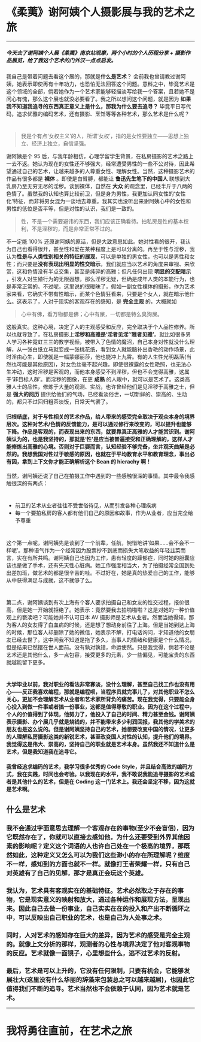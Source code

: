 # 《柔荑》谢阿姨个人摄影展与我的艺术之旅

---
##### 今天去了谢阿姨个人展《柔荑》南京站观摩，两个小时的个人历程分享 + 摄影作品展览，给了我这个艺术的门外汉一点点启发。

我自己是带着问题去看这个展的，那就是**什么是艺术**？ 
会前我也曾请教过谢阿姨，她表示即使再有十年功力，也恐怕无法回答这个问题。意料之中，毕竟艺术是这个领域的全部，倘若她作为一个艺术家能够轻描淡写给我一个答案，且若她不是问心有愧，那么这个展也就没必要看了。我之所以想问这个问题，就是因为 **如果我不知道我追寻的东西真正意义上是什么，那我为什么要去追寻？** 毕竟平日写代码，追求优雅的编码艺术，还有摄影、烹饪等等各种艺术，那么艺术是什么呢？
#
> 我是个有点‘女权主义’的人，所谓‘女权’，指的是女性要独立——思想上独立、经济上独立，自信坚强。

谢阿姨是个 95 后，与我年龄相仿，心理学留学生背景，在私房摄影的艺术之路上一去不返。她认为现在的女性还不够强大，经常遭受男性的一些不公对待，因此希望通过自己的艺术，让越来越多的人尊重女性、理解女性。当然，这种摄影艺术的作品有很多都是 **裸体** 。即使是白臂膊，都能让 **鲁迅先生笔下的中国人** 联想到大乳房乃至无穷无尽的淫秽。谈到裸体，自然在 **大众** 的观念里，已经半斤于八两的色情了。虽然我的认知也算比较前卫，但是身为男性，我更加认同女性的‘女性化’特征，而非将男女混为一谈地去尊重。我其实也没听出来谢阿姨心中的女性和男性的低位是否平等，但是对性的认识，我们是一致的。

> 性，不是一个需要避讳的东西，我们应该正确看待。拍私房是性的基本权利，不是淫秽的，而是非常正常不过的。

不一定能 100% 还原谢阿姨的原话，但是大致意思如此。她对性看的很开，我认为自己也看得很开，甚至性和爱在某种程度上是可以分离的。再至于性与淫秽，我认为**性是与人类性别相关的特征的展现**，可以是单独的男女性，也可以是男性和女性；而只要是**没有表现出明显的性交暗示**，我们就应当以艺术的角度来审视、来欣赏，这和色情没有半点交集，甚至是纯碎的高雅；但凡任何出现 **明显的交配暗示** ，引发人对生殖行为的无限遐想，那么淫秽无疑，但确是成年人类的本能行为，也是非常正常的。不过呢，这里说的很暧昧了，假如一副女性裸体的摄影，作为艺术家来看，它确实不带有性暗示，而某个色情狂看来，只要是个女人，就在暗示他什么。这表示了，人对于现实的客观存在的感知，是 **完全主观** 的，大概就如
> 心中有佛，看万物都是佛；心中有屎，一切都是特么臭狗屎。

这般真实。这种心境，决定了人的主观感受和反应，完全取决于个人品性修养。所以也就导致了，在私房摄影上**淫秽和高雅是‘淫者见淫’‘雅者见雅’**。就比如很多男人学习各种霓虹三三的教学视频，被带入了色情的魔沼，自己本身对性就没什么理解，从一张白纸立马就变成一张桃花纸，看到女人就能脑补出香艳的动作场景，此时淫由心生，即使就是一幅蒙娜丽莎，他也能冲上九霄。有的人生性光明磊落(当然也可能是其他原因)，对女色丝毫不起兴趣，即使很裸露的女性艳照，也无法心生冲动，这时淫秽是客观的，而他本身感受不到淫秽，但也不会觉得高雅，这属于‘非目标人群’。而淫秽的图像，在更 **成熟** 的人眼中，就可以是艺术了。这类高雅人士的品性，修炼于大量的观测、实战，也许曾经他们是见淫秽于高雅之士，但是 **强大的阅历** 提供给他们的气场，已经看淡俗世，一切新鲜的、崇高的、生动的，都只不过回归粗茶淡饭，日常天气罢了。


#### 归根结底，对于与性相关的艺术作品，给人带来的感受完全取决于观众本身的境界层次。这种对艺术/色情的反馈能力，是可以通过修行来改变的，可以提升也能够下降。作品是客观的，而表现出来的东西，就要靠真正高雅的人才能赏识到。谢阿姨认为的，也是我坚持的，那就是‘性’是应当被普遍接受和正确理解的，这样人才能修炼出高雅的心境。否则对于巨婴而言，认知经验不够完备，坐井观天曲解是必然的。我想我国对性过于敏感的原因，也就在于平均教育水平和教育理念，事出必有因，拿到上下文你才能正确解析这个 Bean 的 hierachy 啊！

当然，谢阿姨还说了自己在拍摄工作中遇到的一些感触很深的事情。其中最令我感触很深的有两点：
#
- 前卫的艺术从业者往往不受世俗待见，从而引发各种心理疾病
- 每一个要拍私房的客人都有他们自己的原因和故事，作为从业者，应当完全给予尊重
#
这个第一点呢，谢阿姨先是谈到了一个前辈，任航，惋惜地讲‘如果......会不会不一样呢’。那种语气作为一个经常因为股票抄不到底而损失大笔收益的年轻韭菜而言，实在有所共鸣。谢阿姨自己也因为工作，患有轻度的躁郁症，同时她的胆囊应该也是做了手术，还有先天性心脏病。她工作强度相当大，为了拍摄经常全国到处出差加班，做艺术的都是很辛苦的哇。不过好在，她是真的热爱自己的工作，能够从中获得满足与成就，这不就够了么。
#
第二点，谢阿姨谈到有次上海有个客人要求拍摄自己和女友的性交过程，报价很高，但是她一开始就拒绝了。她表示：竟然要我去拍啪啪啪？这是对她的一种价值观上的亵渎吧？可能她并不认可日本 AV 摄影师是艺术从业者。然而当她得知，那为客人的女友得了白血病的时候，还是想了想动身前往了上海。但是当她到达上海的时候，那位客人却删除了她的微信，她表示不解，打电话询问，才知道他的女朋友已经去世了。这中间我不知道是拖了多久，当事人的情绪和健康是个什么情况，但是结果已然摆在世人面前。没有孰对孰错，命运使然。只是我觉得，倘若不论是艺术还是其他什么，多一点包容，接受更多的元素，少一些偏见，可能宝贵的东西就越能留下更多。
#
#### 大学毕业以前，我对职业的看法非常寡淡，没什么理解，甚至自己找工作也没有用心——反正我喜欢编程，那就是编程呗，当程序员就完事儿了，对其他职业不怎么关心，更加不会理解艺术从业者和艺术家所背负的痛苦。现在我觉得，只要能全身心投入到做一件事或者搞一份事业，这都是值得尊敬的职业。因为在这个过程中，个人的价值得到了体现，他努力了，他投入了自己的时间、精力甚至金钱。谢阿姨表示摄影、办个展几乎就是烧钱的，并不能带来多少利润回报，我其他的学美术的朋友也是这么说的。但是谢阿姨坚持自己的艺术，她想要改变中国的情况，让更多的人理解私房摄影这类的新锐艺术，甚至改变国人对性的认知，提升他们的境界。我觉得这是伟大、崇高的，坚持自己的职业就是艺术本身。虽然我还不知道什么是艺术，但是我知道我在追寻它。

#### 我曾经追求编码的艺术，我学习很多优秀的 Code Style，并且结合高效的编码方式，我在实践，时间也会考验。以我现在的水平，我不敢说我能追寻摄影的艺术或者是其他什么的艺术，但是在 Coding 这一门艺术上。我还会坚定不移，因为这就是艺术啊。

## 什么是艺术
### 我不会通过字面意思去理解一个客观存在的事物(至少不会盲信)，因为它既然存在了，你就可以直接去感知他，为什么还要受到外界其他因素的影响呢？定义这个词语的人也许自己处在一个极高的境界，那既然如此，这种定义又怎么可以为我们这些渺小的存在所理解呢？维度不一样，感知到的方面也就不一样。就像打王者荣耀一样，只有自己对英雄有了自己的见解，那才是真正会玩这个英雄。
### 我认为，艺术具有客观实在的基础特征。艺术必然取之于存在的事物，它是现实意义的映射和放大，通过各种运作和展现方法，呈现出来。因此自己去做一份事业，自己实实在在的投入和产出不断循环之中，可以反映出自己职业的艺术，也是自己为人处事之术。
### 同时，人对艺术的感知存在巨大的差异，因为艺术的感受是完全主观的。就像上文分析的那样，观测者的心性与境界决定了他对客观事物的反应。艺术就像一面镜子，心里想些什么，逃不过艺术的反射。
### 最后，艺术是可以上升的，它没有任何限制，只要有机会，它能够发展壮大(这里没有什么华丽的辞藻来包装总之可以越来越屌)，也因此它值得我们不断的追寻。艺术当然也不会依赖于认同，因为艺术就是艺术。

---
# 我将勇往直前，在艺术之旅